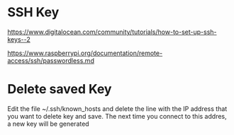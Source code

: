 # SSH Key

https://www.digitalocean.com/community/tutorials/how-to-set-up-ssh-keys--2

https://www.raspberrypi.org/documentation/remote-access/ssh/passwordless.md

# Delete saved Key

Edit the file ~/.ssh/known_hosts and delete the line with the IP address that you want to delete key and save. The next time you connect to this addres, a new key will be generated
